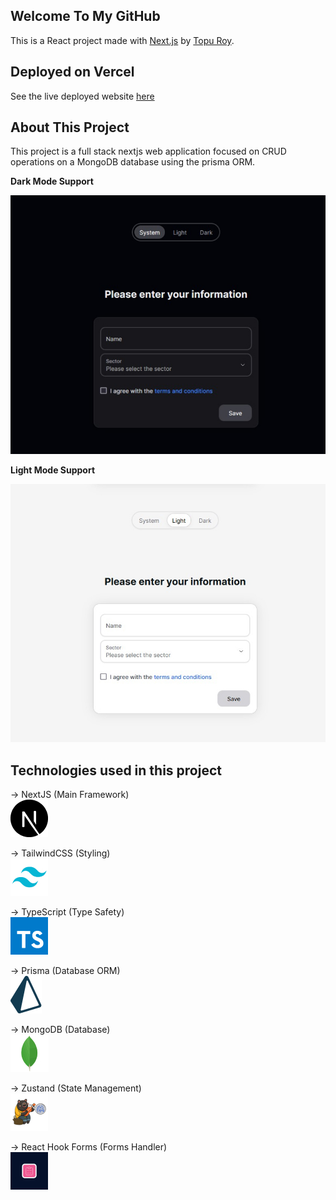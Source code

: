 ## Welcome To My GitHub

This is a React project made with [Next.js](https://nextjs.org/) by [Topu Roy](https://www.linkedin.com/in/topu-roy/).

## Deployed on Vercel

See the live deployed website [here](https://next-prisma-app.vercel.app)

## About This Project

This project is a full stack nextjs web application focused on CRUD operations on a MongoDB database using the prisma ORM.

**Dark Mode Support**

![image](public/readme/Dark.jpg)

**Light Mode Support**

![image](public/readme/Light.jpg)

## Technologies used in this project

-> NextJS (Main Framework)  
 ![NextJS](public/readme/Vector.jpg)

-> TailwindCSS (Styling)  
 ![Alt text](<public/readme/tailwindcss 1.jpg>)

-> TypeScript (Type Safety)  
 ![Alt text](<public/readme/typescript 2.jpg>)

-> Prisma (Database ORM)  
 ![Alt text](<public/readme/prisma 1.jpg>)

-> MongoDB (Database)  
 ![Alt text](<public/readme/mongodb 1.jpg>)

-> Zustand (State Management)  
 ![Alt text](<public/readme/zustand 2.jpg>)

-> React Hook Forms (Forms Handler)  
![Alt text](<public/readme/react-hook-forms 1.jpg>)
